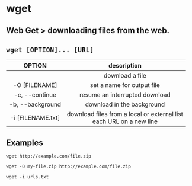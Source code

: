 # wget

**Web Get** > downloading files from the web.
---

` wget [OPTION]... [URL] `
---

| **OPTION** | description |
|:---:|:---:|
|  | download a file |
| -O [FILENAME] | set a name for output file |
| -c, --continue | resume an interrupted download |
| -b, --background | download in the background |
| -i [FILENAME.txt] | download files from a local or external list <br> each URL on a new line |

## Examples
` wget http://example.com/file.zip `

` wget -O my-file.zip http://example.com/file.zip `

` wget -i urls.txt `
